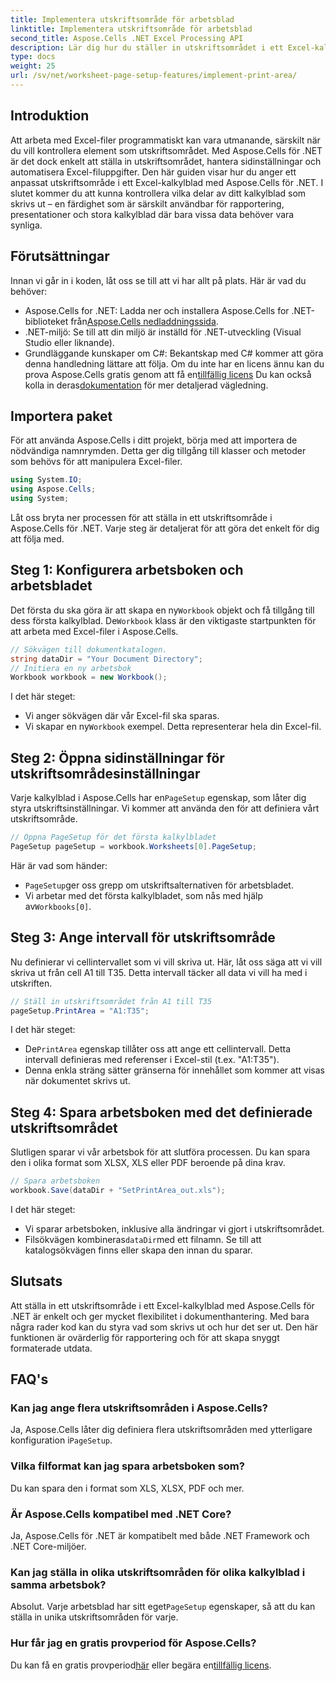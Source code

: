 ```yaml
---
title: Implementera utskriftsområde för arbetsblad
linktitle: Implementera utskriftsområde för arbetsblad
second_title: Aspose.Cells .NET Excel Processing API
description: Lär dig hur du ställer in utskriftsområdet i ett Excel-kalkylblad med Aspose.Cells för .NET. Steg-för-steg-guide för att kontrollera utskrivna avsnitt i din arbetsbok.
type: docs
weight: 25
url: /sv/net/worksheet-page-setup-features/implement-print-area/
---
```

## Introduktion
Att arbeta med Excel-filer programmatiskt kan vara utmanande, särskilt när du vill kontrollera element som utskriftsområdet. Med Aspose.Cells för .NET är det dock enkelt att ställa in utskriftsområdet, hantera sidinställningar och automatisera Excel-filuppgifter. Den här guiden visar hur du anger ett anpassat utskriftsområde i ett Excel-kalkylblad med Aspose.Cells för .NET. I slutet kommer du att kunna kontrollera vilka delar av ditt kalkylblad som skrivs ut – en färdighet som är särskilt användbar för rapportering, presentationer och stora kalkylblad där bara vissa data behöver vara synliga.
## Förutsättningar
Innan vi går in i koden, låt oss se till att vi har allt på plats. Här är vad du behöver:
- Aspose.Cells for .NET: Ladda ner och installera Aspose.Cells for .NET-biblioteket från[Aspose.Cells nedladdningssida](https://releases.aspose.com/cells/net/).
- .NET-miljö: Se till att din miljö är inställd för .NET-utveckling (Visual Studio eller liknande).
- Grundläggande kunskaper om C#: Bekantskap med C# kommer att göra denna handledning lättare att följa.
 Om du inte har en licens ännu kan du prova Aspose.Cells gratis genom att få en[tillfällig licens](https://purchase.aspose.com/temporary-license/) Du kan också kolla in deras[dokumentation](https://reference.aspose.com/cells/net/) för mer detaljerad vägledning.
## Importera paket
För att använda Aspose.Cells i ditt projekt, börja med att importera de nödvändiga namnrymden. Detta ger dig tillgång till klasser och metoder som behövs för att manipulera Excel-filer.
```csharp
using System.IO;
using Aspose.Cells;
using System;
```
Låt oss bryta ner processen för att ställa in ett utskriftsområde i Aspose.Cells för .NET. Varje steg är detaljerat för att göra det enkelt för dig att följa med.
## Steg 1: Konfigurera arbetsboken och arbetsbladet
 Det första du ska göra är att skapa en ny`Workbook` objekt och få tillgång till dess första kalkylblad. De`Workbook` klass är den viktigaste startpunkten för att arbeta med Excel-filer i Aspose.Cells.
```csharp
// Sökvägen till dokumentkatalogen.
string dataDir = "Your Document Directory";
// Initiera en ny arbetsbok
Workbook workbook = new Workbook();
```
I det här steget:
- Vi anger sökvägen där vår Excel-fil ska sparas.
-  Vi skapar en ny`Workbook` exempel. Detta representerar hela din Excel-fil.
## Steg 2: Öppna sidinställningar för utskriftsområdesinställningar
 Varje kalkylblad i Aspose.Cells har en`PageSetup` egenskap, som låter dig styra utskriftsinställningar. Vi kommer att använda den för att definiera vårt utskriftsområde.
```csharp
// Öppna PageSetup för det första kalkylbladet
PageSetup pageSetup = workbook.Worksheets[0].PageSetup;
```
Här är vad som händer:
- `PageSetup`ger oss grepp om utskriftsalternativen för arbetsbladet.
-  Vi arbetar med det första kalkylbladet, som nås med hjälp av`Workbooks[0]`.
## Steg 3: Ange intervall för utskriftsområde
Nu definierar vi cellintervallet som vi vill skriva ut. Här, låt oss säga att vi vill skriva ut från cell A1 till T35. Detta intervall täcker all data vi vill ha med i utskriften.
```csharp
// Ställ in utskriftsområdet från A1 till T35
pageSetup.PrintArea = "A1:T35";
```
I det här steget:
-  De`PrintArea` egenskap tillåter oss att ange ett cellintervall. Detta intervall definieras med referenser i Excel-stil (t.ex. "A1:T35").
- Denna enkla sträng sätter gränserna för innehållet som kommer att visas när dokumentet skrivs ut.
## Steg 4: Spara arbetsboken med det definierade utskriftsområdet
Slutligen sparar vi vår arbetsbok för att slutföra processen. Du kan spara den i olika format som XLSX, XLS eller PDF beroende på dina krav.
```csharp
// Spara arbetsboken
workbook.Save(dataDir + "SetPrintArea_out.xls");
```
I det här steget:
- Vi sparar arbetsboken, inklusive alla ändringar vi gjort i utskriftsområdet.
-  Filsökvägen kombineras`dataDir`med ett filnamn. Se till att katalogsökvägen finns eller skapa den innan du sparar.
## Slutsats
Att ställa in ett utskriftsområde i ett Excel-kalkylblad med Aspose.Cells för .NET är enkelt och ger mycket flexibilitet i dokumenthantering. Med bara några rader kod kan du styra vad som skrivs ut och hur det ser ut. Den här funktionen är ovärderlig för rapportering och för att skapa snyggt formaterade utdata.
## FAQ's
### Kan jag ange flera utskriftsområden i Aspose.Cells?  
 Ja, Aspose.Cells låter dig definiera flera utskriftsområden med ytterligare konfiguration i`PageSetup`.
### Vilka filformat kan jag spara arbetsboken som?  
Du kan spara den i format som XLS, XLSX, PDF och mer.
### Är Aspose.Cells kompatibel med .NET Core?  
Ja, Aspose.Cells för .NET är kompatibelt med både .NET Framework och .NET Core-miljöer.
### Kan jag ställa in olika utskriftsområden för olika kalkylblad i samma arbetsbok?  
 Absolut. Varje arbetsblad har sitt eget`PageSetup` egenskaper, så att du kan ställa in unika utskriftsområden för varje.
### Hur får jag en gratis provperiod för Aspose.Cells?  
Du kan få en gratis provperiod[här](https://releases.aspose.com/) eller begära en[tillfällig licens](https://purchase.aspose.com/temporary-license/).